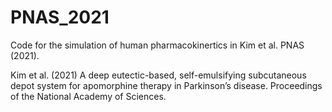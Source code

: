 # PNAS_2021

Code for the simulation of human pharmacokinertics in Kim et al. PNAS (2021). 

Kim et al. (2021) A deep eutectic-based, self-emulsifying subcutaneous depot system for apomorphine therapy in Parkinson’s disease. Proceedings of the National Academy of Sciences.
